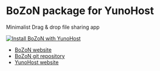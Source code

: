 # BoZoN package for YunoHost
Minimalist Drag & drop file sharing app

[![Install BoZoN with YunoHost](https://install-app.yunohost.org/install-with-yunohost.png)](https://install-app.yunohost.org/?app=bozon)

* [BoZoN website](http://bozon.pw)
* [BoZoN git repository](https://github.com/broncowdd/BoZoN)
* [YunoHost website](https://yunohost.org/)
